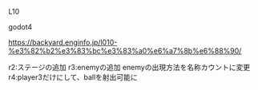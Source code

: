 L10

godot4

https://backyard.enginfo.jp/l010-%e3%82%b2%e3%83%bc%e3%83%a0%e6%a7%8b%e6%88%90/

r2:ステージの追加
r3:enemyの追加
	enemyの出現方法を名称カウントに変更
r4:player3だけにして、ballを射出可能に

